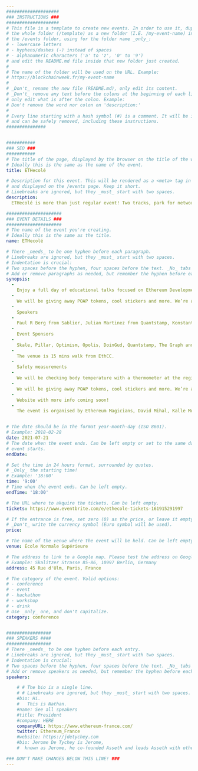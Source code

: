 ```yaml
---
####################
### INSTRUCTIONS ###
####################
# This file is a template to create new events. In order to use it, duplicate
# the whole folder (/template) as a new folder (I.E. /my-event-name) inside of
# the /events folder, using for the folder name _only_:
# - lowercase letters
# - hyphens/dashes (-) instead of spaces
# - alphanumeric characters ('a' to 'z', '0' to '9')
# and edit the README.md file inside that new folder just created.
#
# The name of the folder will be used on the URL. Example:
# https://blockchainweek.fr/my-event-name
#
# _Don't_ rename the new file (README.md), only edit its content.
# _Don't_ remove any text before the colons at the beginning of each line,
# only edit what is after the colon. Example:
# Don't remove the word nor colon on 'description:'
#
# Every line starting with a hash symbol (#) is a comment. It will be ignored
# and can be safely removed, including these instructions.
###############


###########
### SEO ###
###########
# The title of the page, displayed by the browser on the title of the window.
# Ideally this is the same as the name of the event.
title: ETHecolé

# Description for this event. This will be rendered as a <meta> tag in the HTML,
# and displayed on the /events page. Keep it short.
# Linebreaks are ignored, but they _must_ start with two spaces.
description: 
  ETHecolé is more than just regular event! Two tracks, park for networking, more than 100 people, a bunch of cool free swag and other perks!

#####################
### EVENT DETAILS ###
#####################
# The name of the event you're creating.
# Ideally this is the same as the title.
name: ETHecolé

# There _needs_ to be one hyphen before each paragraph.
# Linebreaks are ignored, but they _must_ start with two spaces.
# Indentation is crucial:
# Two spaces before the hyphen, four spaces before the text. _No_ tabs allowed.
# Add or remove paragraphs as needed, but remember the hyphen before each entry.
synopsis:
  -
    Enjoy a full day of educational talks focused on Ethereum Development, NFTs, and DAOs. Workshops and talks with leaders of the Ethereum ecosystem. Networking and community- building opportunities with a bunch of cool bits! As Ethereum Magicians we will be keeping the vibe with the best cupcakes. Thanks to our sponsors we will be providing coffee, refreshments and food.
  -
    We will be giving away POAP tokens, cool stickers and more. We’re also working with Optimism on photo gifts and a few extras!
  -
    Speakers
  -
    Paul R Berg from Sablier, Julian Martinez from Quantstamp, Konstantin Kladko from Skale, Tomasz Stańczak from Nethermind, True blocks, Kieran Goodary from Pillar, Manu Alzuru from DoinGud, Max Kuck from Habitat, Simon Emanuel Schmid from Edge and Node, James Young from MetaCartel, Theo Rochaix from Bunchy Protocol, Peth from MetaGame, Fabian Vogelsteller from Lukso, Frank Brinkkemper from Oasis App more coming soon.
  -
    Event Sponsors
  -
    Skale, Pillar, Optimism, Opolis, DoinGud, Quantstamp, The Graph and everyone who donated to the Ethereum Magicians Gitcoin grant.
  -
    The venue is 15 mins walk from EthCC.
  -
    Safety measurements
  -
    We will be checking body temperature with a thermometer at the registration. We will be providing hand sanitisers at the event. Please bring your own mask.
  -
    We will be giving away POAP tokens, cool stickers and more. We’re also working with Optimism photo gifts and a few extras!
  -
    Website with more info coming soon!
  -
    The event is organised by Ethereum Magicians, David Mihal, Kalle Moen and crew.


# The date should be in the format year-month-day (ISO 8601).
# Example: 2018-02-28
date: 2021-07-21
# The date when the event ends. Can be left empty or set to the same day the
# event starts.
endDate:

# Set the time in 24 hours format, surrounded by quotes.
# _Only_ the starting time!
# Example: '18:00'
time: '9:00'
# Time when the event ends. Can be left empty.
endTime: '18:00'

# The URL where to akquire the tickets. Can be left empty.
tickets: https://www.eventbrite.com/e/ethecole-tickets-161915291997

# If the entrance is free, set zero (0) as the price, or leave it empty.
# _Don't_ write the currency symbol (Euro symbol will be used).
price: 

# The name of the venue where the event will be held. Can be left empty.
venue: École Normale Supérieure

# The address to link to a Google map. Please test the address on Google Maps.
# Example: Skalitzer Strasse 85-86, 10997 Berlin, Germany
address: 45 Rue d'Ulm, Paris, France

# The category of the event. Valid options:
# - conference
# - event
# - hackathon
# - workshop
# - drink
# Use _only_ one, and don't capitalize.
category: conference


#################
### SPEAKERS ####
#################
# There _needs_ to be one hyphen before each entry.
# Linebreaks are ignored, but they _must_ start with two spaces.
# Indentation is crucial:
# Two spaces before the hyphen, four spaces before the text. _No_ tabs allowed.
# Add or remove speakers as needed, but remember the hyphen before each entry.
speakers:

    # # The bio is a single line.
    # # Linebreaks are ignored, but they _must_ start with two spaces.
    #bio: Hi.
    #   This is Nathan. 
    #name: See all speakers
    #title: President
    #company: HERE
    companyURL: https://www.ethereum-france.com/
    twitter: Ethereum_France
    #website: https://jdetychey.com
    #bio: Jerome De Tychey is Jerome,
    #  known as Jerome, he co-founded Asseth and leads Asseth with other asseths.

### DON'T MAKE CHANGES BELOW THIS LINE! ###
---
```

<!-- ### DON'T MAKE CHANGES BELOW THIS LINE! ### -->

<Event-Content/>

